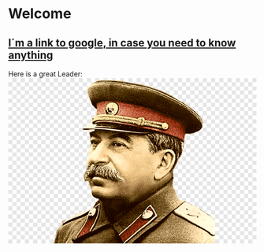 # Welcome
## [I´m a link to google, in case you need to know anything](https://www.google.com)

Here is a great Leader:
![alt text](https://github.com/STSimon02/Test/blob/main/Stalin.png "Stalin")

